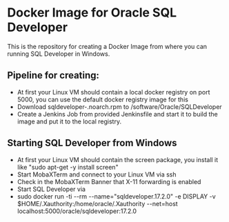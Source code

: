 # Docker Image for Oracle SQL Developer

This is the repository for creating a Docker Image from where you can running SQL Developer in Windows.

## Pipeline for creating:
* At first your Linux VM should contain a local docker registry on port 5000, you can use the default docker registry image for this
* Download sqldeveloper-<Version>.noarch.rpm to /software/Oracle/SQLDeveloper
* Create a Jenkins Job from provided Jenkinsfile and start it to build the image and put it to the local registry.

## Starting SQL Developer from Windows
* At first your Linux VM should contain the screen package, you install it like "sudo apt-get -y install screen"
* Start MobaXTerm and connect to your Linux VM via ssh
* Check in the MobaXTerm Banner that X-11 forwarding is enabled
* Start SQL Developer via
* sudo docker run -ti --rm --name="sqldeveloper.17.2.0" -e DISPLAY -v $HOME/.Xauthority:/home/oracle/.Xauthority --net=host localhost:5000/oracle/sqldeveloper:17.2.0
